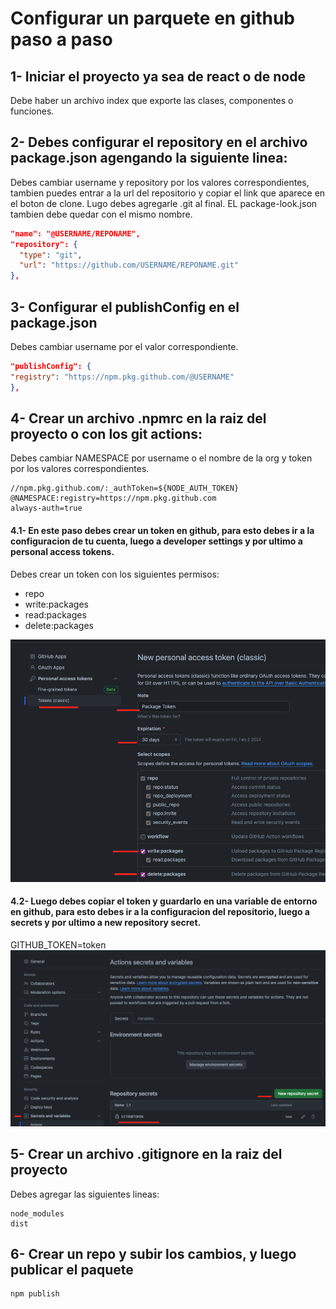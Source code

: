 # Configurar un parquete en github paso a paso

## 1- Iniciar el proyecto ya sea de react o de node
Debe haber un archivo index que exporte las clases, componentes o funciones.

## 2- Debes configurar el repository en el archivo package.json agengando la siguiente linea:
Debes cambiar username y repository por los valores correspondientes, tambien puedes entrar a la url del repositorio y copiar el link que aparece en el boton de clone.
Lugo debes agregarle .git al final.
EL package-look.json tambien debe quedar con el mismo nombre.
```json
"name": "@USERNAME/REPONAME",
"repository": {
  "type": "git",
  "url": "https://github.com/USERNAME/REPONAME.git"
},
```

## 3- Configurar el publishConfig en el package.json
Debes cambiar username por el valor correspondiente.
```json
"publishConfig": {
"registry": "https://npm.pkg.github.com/@USERNAME"
},
```

## 4- Crear un archivo .npmrc en la raiz del proyecto o con los git actions:
Debes cambiar NAMESPACE por username o el nombre de la org y token por los valores correspondientes.
```text
//npm.pkg.github.com/:_authToken=${NODE_AUTH_TOKEN}
@NAMESPACE:registry=https://npm.pkg.github.com
always-auth=true
```
#### 4.1- En este paso debes crear un token en github, para esto debes ir a la configuracion de tu cuenta, luego a developer settings y por ultimo a personal access tokens.
Debes crear un token con los siguientes permisos:
- repo
- write:packages
- read:packages
- delete:packages
<img src="./images/token.png">

#### 4.2- Luego debes copiar el token y guardarlo en una variable de entorno en github, para esto debes ir a la configuracion del repositorio, luego a secrets y por ultimo a new repository secret.
GITHUB_TOKEN=token
<img src="./images/var-env.png">

## 5- Crear un archivo .gitignore en la raiz del proyecto
Debes agregar las siguientes lineas:
```text
node_modules
dist
```

## 6- Crear un repo y subir los cambios, y luego publicar el paquete
```bash
npm publish
```